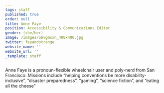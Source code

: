 ```yaml
---
tags: staff
published: true
order: null
title: Anne Faye
position: Accessibility & Communications Editor
gender: (she/her)
image: /images/obvgmsxn_400x400.jpg
twitter: feyandstrange
website_name: ''
website_url: ''
_template: staff
---
```


Anne Faye is a pronoun-flexible wheelchair user and poly-nerd from San Francisco. Missions include “helping conventions be more disability-inclusive”, “disaster preparedness”, “gaming”, “science fiction”, and “eating all the cheese”
